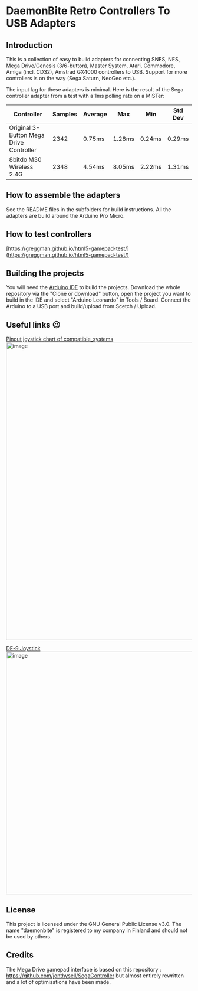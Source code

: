 # DaemonBite Retro Controllers To USB Adapters
## Introduction
This is a collection of easy to build adapters for connecting SNES, NES, Mega Drive/Genesis (3/6-button), Master System, Atari, Commodore, Amiga (incl. CD32), Amstrad GX4000 controllers to USB. Support for more controllers is on the way (Sega Saturn, NeoGeo etc.).

The input lag for these adapters is minimal. Here is the result of the Sega controller adapter from a test with a 1ms polling rate on a MiSTer:

| Controller | Samples | Average | Max | Min | Std Dev |
| ------ | ------ | ------ | ------ | ------ | ------ | 
| Original 3-Button Mega Drive Controller | 2342 | 0.75ms | 1.28ms | 0.24ms | 0.29ms |
| 8bitdo M30 Wireless 2.4G | 2348 | 4.54ms | 8.05ms | 2.22ms | 1.31ms |

## How to assemble the adapters
See the README files in the subfolders for build instructions. All the adapters are build around the Arduino Pro Micro.

## How to test controllers
[https://greggman.github.io/html5-gamepad-test/](https://greggman.github.io/html5-gamepad-test/)

## Building the projects
You will need the [Arduino IDE](https://www.arduino.cc/en/Main/Software) to build the projects. Download the whole repository via the "Clone or download" button, open the project you want to build in the IDE and select "Arduino Leonardo" in Tools / Board. Connect the Arduino to a USB port and build/upload from Scetch / Upload.

## Useful links :wink:
[Pinout joystick chart of compatible_systems](https://en.wikipedia.org/wiki/Atari_joystick_port#Chart_of_compatible_systems)
<img width="1127" height="808" alt="image" src="https://github.com/user-attachments/assets/d5ddb8d7-fa64-4eae-bf17-4d774ad6f153" />


[DE-9 Joystick](https://wiki.icomp.de/wiki/DE-9_Joystick)
<img width="1562" height="658" alt="image" src="https://github.com/user-attachments/assets/89a423b2-8699-4096-80a3-c7082165e9c6" />


## License
This project is licensed under the GNU General Public License v3.0. The name "daemonbite" is registered to my company in Finland and should not be used by others.

## Credits
The Mega Drive gamepad interface is based on this repository : https://github.com/jonthysell/SegaController but almost entirely rewritten and a lot of optimisations have been made.
